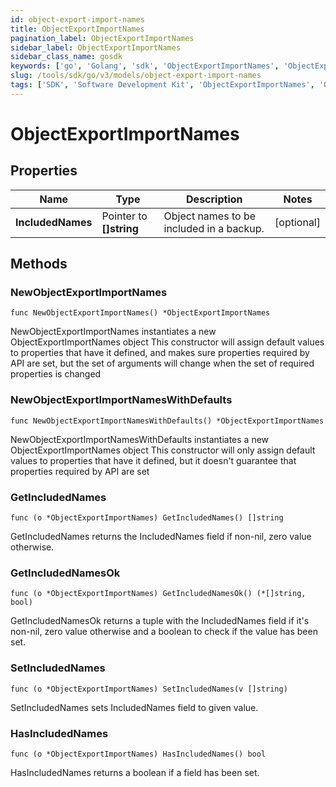 ```yaml
---
id: object-export-import-names
title: ObjectExportImportNames
pagination_label: ObjectExportImportNames
sidebar_label: ObjectExportImportNames
sidebar_class_name: gosdk
keywords: ['go', 'Golang', 'sdk', 'ObjectExportImportNames', 'ObjectExportImportNames'] 
slug: /tools/sdk/go/v3/models/object-export-import-names
tags: ['SDK', 'Software Development Kit', 'ObjectExportImportNames', 'ObjectExportImportNames']
---
```


# ObjectExportImportNames

## Properties

Name | Type | Description | Notes
------------ | ------------- | ------------- | -------------
**IncludedNames** | Pointer to **[]string** | Object names to be included in a backup. | [optional] 

## Methods

### NewObjectExportImportNames

`func NewObjectExportImportNames() *ObjectExportImportNames`

NewObjectExportImportNames instantiates a new ObjectExportImportNames object
This constructor will assign default values to properties that have it defined,
and makes sure properties required by API are set, but the set of arguments
will change when the set of required properties is changed

### NewObjectExportImportNamesWithDefaults

`func NewObjectExportImportNamesWithDefaults() *ObjectExportImportNames`

NewObjectExportImportNamesWithDefaults instantiates a new ObjectExportImportNames object
This constructor will only assign default values to properties that have it defined,
but it doesn't guarantee that properties required by API are set

### GetIncludedNames

`func (o *ObjectExportImportNames) GetIncludedNames() []string`

GetIncludedNames returns the IncludedNames field if non-nil, zero value otherwise.

### GetIncludedNamesOk

`func (o *ObjectExportImportNames) GetIncludedNamesOk() (*[]string, bool)`

GetIncludedNamesOk returns a tuple with the IncludedNames field if it's non-nil, zero value otherwise
and a boolean to check if the value has been set.

### SetIncludedNames

`func (o *ObjectExportImportNames) SetIncludedNames(v []string)`

SetIncludedNames sets IncludedNames field to given value.

### HasIncludedNames

`func (o *ObjectExportImportNames) HasIncludedNames() bool`

HasIncludedNames returns a boolean if a field has been set.


